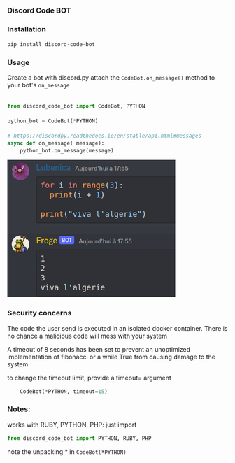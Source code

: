### Discord Code BOT

### Installation
```bash
pip install discord-code-bot
```

### Usage

Create a bot with discord.py
attach the `CodeBot.on_message()` method to your bot's `on_message`



```python

from discord_code_bot import CodeBot, PYTHON  

python_bot = CodeBot(*PYTHON)

# https://discordpy.readthedocs.io/en/stable/api.html#messages
async def on_message( message):
    python_bot.on_message(message)
```


![example](example.png)


### Security concerns

The code the user send is executed in an isolated docker container.
There is no chance a malicious code will mess with your system

A timeout of 8 seconds has been set to prevent an unoptimized implementation 
of fibonacci or a while True from causing damage to the system

to change the timeout limit, provide a timeout= argument


```python
    CodeBot(*PYTHON, timeout=15)
```


### Notes:

works with RUBY, PYTHON, PHP: just import 
```python
from discord_code_bot import PYTHON, RUBY, PHP
```

note the unpacking * in `CodeBot(*PYTHON)`
